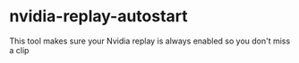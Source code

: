 # nvidia-replay-autostart
This tool makes sure your Nvidia replay is always enabled so you don't miss a clip
